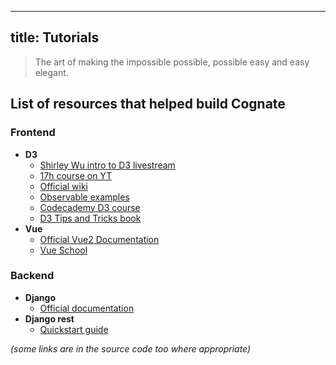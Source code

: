 
---
title: Tutorials
---

> The art of making the impossible possible, possible easy and easy elegant. 

## List of resources that helped build Cognate

### Frontend
- **D3**
  - [Shirley Wu intro to D3 livestream](https://www.youtube.com/watch?v=rQroxWLZiCo)
  - [17h course on YT](https://www.youtube.com/watch?v=2LhoCfjm8R4)
  - [Official wiki](https://github.com/d3/d3/wiki)
  - [Observable examples](https://observablehq.com)
  - [Codecademy D3 course](https://www.codecademy.com/learn/learn-d3)
  - [D3 Tips and Tricks book](https://leanpub.com/d3-t-and-t-v7)
- **Vue**
  - [Official Vue2 Documentation](https://v2.vuejs.org/v2/guide/)
  - [Vue School](https://vueschool.io)



### Backend
- **Django**
  - [Official documentation](https://docs.djangoproject.com/en/4.0/)
- **Django rest**
  - [Quickstart guide](https://www.django-rest-framework.org/tutorial/quickstart/)


_(some links are in the source code too where appropriate)_